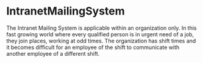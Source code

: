 # IntranetMailingSystem
The Intranet Mailing System is applicable within an organization only. In this fast growing world where every qualified person is in urgent need of a job, they join places, working at odd times. The organization has shift times and it becomes difficult for an employee of the shift to communicate with another employee of a different shift.
